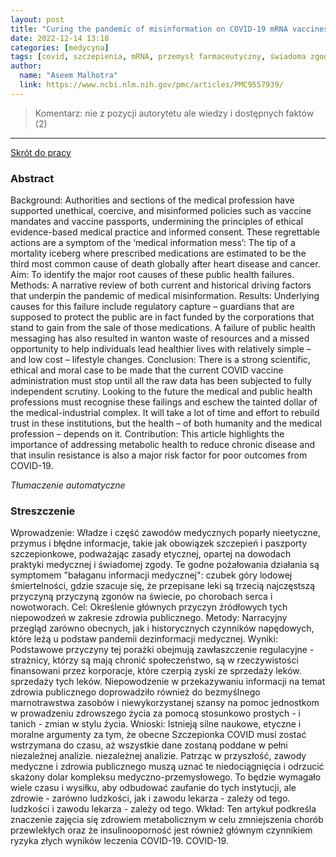 ```yaml
---
layout: post
title: "Curing the pandemic of misinformation on COVID-19 mRNA vaccines through real evidence-based medicine - Part 2"
date: 2022-12-14 13:18
categories: [medycyna]
tags: [covid, szczepienia, mRNA, przemysł farmaceutyczny, świadoma zgoda poinformowanego pacjenta, zatrzymanie akcji serca]
author:
  name: "Aseem Malhotra"
  link: https://www.ncbi.nlm.nih.gov/pmc/articles/PMC9557939/
---
```


> Komentarz:
> nie z pozycji autorytetu ale wiedzy i dostępnych faktów (2)
> 
<hr>

[Skrót do pracy](https://www.ncbi.nlm.nih.gov/pmc/articles/PMC9557939/pdf/JIR-5-72.pdf) 

### Abstract
Background: Authorities and sections of the medical profession have supported unethical, coercive, and misinformed policies such as vaccine mandates and vaccine passports, undermining the principles of ethical evidence-based medical practice and informed consent. These regrettable actions are a symptom of the ‘medical information mess’: The tip of a mortality iceberg where prescribed medications are estimated to be the third most common cause of death globally after heart disease and cancer. Aim: To identify the major root causes of these public health failures. Methods: A narrative review of both current and historical driving factors that underpin the pandemic of medical misinformation. Results: Underlying causes for this failure include regulatory capture – guardians that are supposed to protect the public are in fact funded by the corporations that stand to gain from the sale of those medications. A failure of public health messaging has also resulted in wanton waste of resources and a missed opportunity to help individuals lead healthier lives with relatively simple – and low cost – lifestyle changes. Conclusion: There is a strong scientific, ethical and moral case to be made that the current COVID vaccine administration must stop until all the raw data has been subjected to fully independent scrutiny. Looking to the future the medical and public health professions must recognise these failings and eschew the tainted dollar of the medical-industrial complex. It will take a lot of time and effort to rebuild trust in these institutions, but the health – of both humanity and the medical profession – depends on it. Contribution: This article highlights the importance of addressing metabolic health to reduce chronic disease and that insulin resistance is also a major risk factor for poor outcomes from COVID-19.

*Tłumaczenie automatyczne*

### Streszczenie
Wprowadzenie: Władze i część zawodów medycznych poparły nieetyczne,
przymus i błędne informacje, takie jak obowiązek szczepień i paszporty szczepionkowe,
podważając zasady etycznej, opartej na dowodach praktyki medycznej i świadomej zgody.
Te godne pożałowania działania są symptomem "bałaganu informacji medycznej": czubek
góry lodowej śmiertelności, gdzie szacuje się, że przepisane leki są trzecią najczęstszą przyczyną
przyczyną zgonów na świecie, po chorobach serca i nowotworach.
Cel: Określenie głównych przyczyn źródłowych tych niepowodzeń w zakresie zdrowia publicznego.
Metody: Narracyjny przegląd zarówno obecnych, jak i historycznych czynników napędowych, które leżą u podstaw
pandemii dezinformacji medycznej.
Wyniki: Podstawowe przyczyny tej porażki obejmują zawłaszczenie regulacyjne - strażnicy, którzy są
mają chronić społeczeństwo, są w rzeczywistości finansowani przez korporacje, które czerpią zyski ze sprzedaży leków.
sprzedaży tych leków. Niepowodzenie w przekazywaniu informacji na temat zdrowia publicznego doprowadziło również do bezmyślnego
marnotrawstwa zasobów i niewykorzystanej szansy na pomoc jednostkom w prowadzeniu zdrowszego życia za pomocą
stosunkowo prostych - i tanich - zmian w stylu życia.
Wnioski: Istnieją silne naukowe, etyczne i moralne argumenty za tym, że obecne
Szczepionka COVID musi zostać wstrzymana do czasu, aż wszystkie dane zostaną poddane w pełni niezależnej analizie.
niezależnej analizie. Patrząc w przyszłość, zawody medyczne i zdrowia publicznego muszą
uznać te niedociągnięcia i odrzucić skażony dolar kompleksu medyczno-przemysłowego. To
będzie wymagało wiele czasu i wysiłku, aby odbudować zaufanie do tych instytucji, ale zdrowie - zarówno ludzkości, jak i zawodu lekarza - zależy od tego.
ludzkości i zawodu lekarza - zależy od tego.
Wkład: Ten artykuł podkreśla znaczenie zajęcia się zdrowiem metabolicznym w celu zmniejszenia
chorób przewlekłych oraz że insulinooporność jest również głównym czynnikiem ryzyka złych wyników leczenia COVID-19.
COVID-19.

